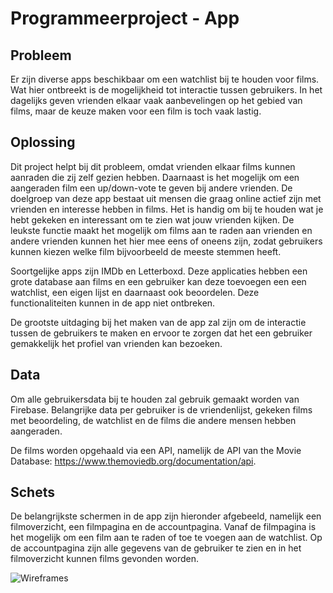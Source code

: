 # Programmeerproject - App

## Probleem
Er zijn diverse apps beschikbaar om een watchlist bij te houden voor films. Wat hier ontbreekt is de mogelijkheid tot interactie tussen gebruikers. In het dagelijks geven vrienden elkaar vaak aanbevelingen op het gebied van films, maar de keuze maken voor een film is toch vaak lastig. 

## Oplossing
Dit project helpt bij dit probleem, omdat vrienden elkaar films kunnen aanraden die zij zelf gezien hebben. Daarnaast is het mogelijk om een aangeraden film een up/down-vote te geven bij andere vrienden. De doelgroep van deze app bestaat uit mensen die graag online actief zijn met vrienden en interesse hebben in films. Het is handig om bij te houden wat je hebt gekeken en interessant om te zien wat jouw vrienden kijken. De leukste functie maakt het mogelijk om films aan te raden aan vrienden en andere vrienden kunnen het hier mee eens of oneens zijn, zodat gebruikers kunnen kiezen welke film bijvoorbeeld de meeste stemmen heeft. 

Soortgelijke apps zijn IMDb en Letterboxd. Deze applicaties hebben een grote database aan films en een gebruiker kan deze toevoegen een een watchlist, een eigen lijst en daarnaast ook beoordelen. Deze functionaliteiten kunnen in de app niet ontbreken.

De grootste uitdaging bij het maken van de app zal zijn om de interactie tussen de gebruikers te maken en ervoor te zorgen dat het een gebruiker gemakkelijk het profiel van vrienden kan bezoeken.

## Data
Om alle gebruikersdata bij te houden zal gebruik gemaakt worden van Firebase. Belangrijke data per gebruiker is de vriendenlijst, gekeken films met beoordeling, de watchlist en de films die andere mensen hebben aangeraden.

De films worden opgehaald via een API, namelijk de API van the Movie Database: https://www.themoviedb.org/documentation/api.

## Schets
De belangrijkste schermen in de app zijn hieronder afgebeeld, namelijk een filmoverzicht, een filmpagina en de accountpagina. Vanaf de filmpagina is het mogelijk om een film aan te raden of toe te voegen aan de watchlist. Op de accountpagina zijn alle gegevens van de gebruiker te zien en in het filmoverzicht kunnen films gevonden worden. 

![Wireframes](https://i.imgur.com/G0O8iSe.png)
